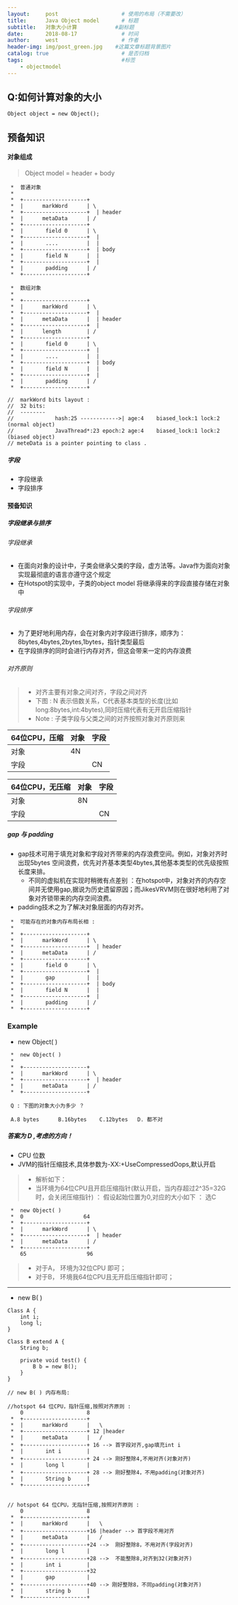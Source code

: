 ```yaml
---
layout:     post                    # 使用的布局（不需要改）
title:      Java Object model       # 标题 
subtitle:   对象大小计算            #副标题
date:       2018-08-17              # 时间
author:     west                    # 作者
header-img: img/post_green.jpg    #这篇文章标题背景图片
catalog: true                       # 是否归档
tags:                               #标签
    - objectmodel
---
```

## Q:如何计算对象的大小


```
Object object = new Object();
```

## 预备知识

#### 对象组成

> Object model = header + body

```
 *  普通对象
 *                          
 *  +--------------------+ 
 *  |      markWord      | \
 *  +--------------------+  | header
 *  |      metaData      | /
 *  +--------------------+  
 *  |       field 0      | \
 *  +--------------------+  |
 *  |       ....         |  | 
 *  +--------------------+  | body
 *  |       field N      |  |
 *  +--------------------+  |
 *  |       padding      | /
 *  +--------------------+
 
 *  数组对象
 *                          
 *  +--------------------+ 
 *  |      markWord      | \
 *  +--------------------+  | 
 *  |      metaData      |  | header
 *  +--------------------+  |
 *  |      length        | /
 *  +--------------------+ 
 *  |       field 0      | \
 *  +--------------------+  |
 *  |       ....         |  | 
 *  +--------------------+  | body
 *  |       field N      |  |
 *  +--------------------+  |
 *  |       padding      | /
 *  +--------------------+
 
//  markWord bits layout :
//  32 bits:
//  --------
//             hash:25 ------------>| age:4    biased_lock:1 lock:2 (normal object)
//             JavaThread*:23 epoch:2 age:4    biased_lock:1 lock:2 (biased object)
// meteData is a pointer pointing to class .
```

##### 字段

- 字段继承
- 字段排序

#### 预备知识

##### 字段继承与排序

> 

###### 字段继承
- 在面向对象的设计中，子类会继承父类的字段，虚方法等。Java作为面向对象实现最彻底的语言亦遵守这个规定
- 在Hotspot的实现中，子类的object model 将继承得来的字段直接存储在对象中

###### 字段排序
- 为了更好地利用内存，会在对象内对字段进行排序，顺序为：8bytes,4bytes,2bytes,1bytes，指针类型最后
- 在字段排序的同时会进行内存对齐，但这会带来一定的内存浪费

###### 对齐原则

> - 对齐主要有对象之间对齐，字段之间对齐
> - 下图 : N 表示倍数关系，C代表基本类型的长度(比如long:8bytes,int:4bytes),同时压缩代表有无开启压缩指针
> - Note : 子类字段与父类之间的对齐按照对象对齐原则来
 
64位CPU，压缩| 对象 | 字段
---|---|---
 对象 | 4N |
 字段 |    | CN

64位CPU，无压缩| 对象 | 字段
---|---|---
 对象 | 8N |
 字段 |    | CN

##### gap 与 padding

- gap技术可用于填充对象和字段对齐带来的内存浪费空间。例如，对象对齐时出现5bytes 空间浪费，优先对齐基本类型4bytes,其他基本类型的优先级按照长度来排。
  - 不同的虚拟机在实现时稍微有点差别 ：在hotspot中，对象对齐的内存空间并无使用gap,据说为历史遗留原因；而JikesVRVM则在很好地利用了对象对齐锁带来的内存空间浪费。
- padding技术之为了解决对象层面的内存对齐。


```
 *  可能存在的对象内存布局长相 :  
 * 
 *  +--------------------+ 
 *  |      markWord      | \
 *  +--------------------+  | header
 *  |      metaData      | /
 *  +--------------------+  
 *  |       field 0      | \
 *  +--------------------+  |
 *  |       gap          |  | 
 *  +--------------------+  | body
 *  |       field N      |  |
 *  +--------------------+  |
 *  |       padding      | /
 *  +--------------------+
```


### Example

-  new Object( )

```
 *  new Object( )
 *                          
 *  +--------------------+ 
 *  |      markWord      | \
 *  +--------------------+  | header
 *  |      metaData      | /
 *  +--------------------+  
 
 Q : 下图的对象大小为多少 ？

 A.8 bytes      B.16bytes    C.12bytes   D. 都不对

```

##### 答案为 D ,考虑的方向！

- CPU 位数
- JVM的指针压缩技术,具体参数为-XX:+UseCompressedOops,默认开启

> - 解析如下：
> - 当环境为64位CPU且开启压缩指针(默认开启，当内存超过2^35=32G时，会关闭压缩指针) ： 假设起始位置为0,对应的大小如下 ： 选C


```
 *  new Object( )
 *  0                   64     
 *  +--------------------+ 
 *  |      markWord      | \
 *  +--------------------+  | header
 *  |      metaData      | /
 *  +--------------------+
    65                   96
```
> - 对于A， 环境为32位CPU 即可；
> - 对于B， 环境我64位CPU且无开启压缩指针即可；

---

- new B( )

```
Class A {
    int i;
    long l;
}

Class B extend A {
    String b;
    
    private void test() {
        B b = new B();
    }
}
```


```
// new B( ) 内存布局:

//hotspot 64 位CPU，指针压缩,按照对齐原则 :
    0                    8
 *  +--------------------+ 
 *  |      markWord      |   \
 *  +--------------------+ 12 |header
 *  |      metaData      |   /
 *  +--------------------+ 16 --> 首字段对齐,gap填充int i
 *  |       int i        | 
 *  +--------------------+ 24 --> 刚好整除4,不用对齐(对象对齐) 
 *  |       long l       |  
 *  +--------------------+ 28 --> 刚好整除4，不用padding(对象对齐)
 *  |       String b     |  
 *  +--------------------+  


// hotspot 64 位CPU，无指针压缩,按照对齐原则 : 
    0                    8
 *  +--------------------+ 
 *  |      markWord      |   \
 *  +--------------------+16 |header --> 首字段不用对齐
 *  |      metaData      |   /
 *  +--------------------+24 -->  刚好整除8，不用对齐(字段对齐)
 *  |       long l       | 
 *  +--------------------+28 -->  不能整除8,对齐到32(对象对齐) 
 *  |       int i        |  
 *  +--------------------+32 
 *  |       gap          |  
 *  +--------------------+40 --> 刚好整除8，不同padding(对象对齐)
 *  |       string b     |  
 *  +--------------------+  


```


